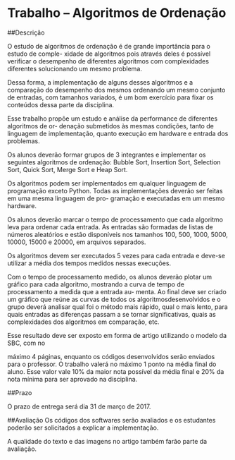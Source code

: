 # Trabalho – Algoritmos de Ordenação

##Descrição

O estudo de algoritmos de ordenação é de grande importância para o estudo de comple-
xidade de algoritmos pois através deles é possível verificar o desempenho de diferentes
algoritmos com complexidades diferentes solucionando um mesmo problema.

Dessa forma, a implementação de alguns desses algoritmos e a comparação do desempenho
dos mesmos ordenando um mesmo conjunto de entradas, com tamanhos variados, é um
bom exercício para fixar os conteúdos dessa parte da disciplina.

Esse trabalho propõe um estudo e análise da performance de diferentes algoritmos de or-
denação submetidos às mesmas condições, tanto de linguagem de implementação, quanto
execução em hardware e entrada dos problemas.

Os alunos deverão formar grupos de 3 integrantes e implementar os seguintes algoritmos
de ordenação: Bubble Sort, Insertion Sort, Selection Sort, Quick Sort, Merge Sort e Heap
Sort.

Os algoritmos podem ser implementados em qualquer linguagem de programação exceto
Python. Todas as implementações deverão ser feitas em uma mesma linguagem de pro-
gramação e executadas em um mesmo hardware.

Os alunos deverão marcar o tempo de processamento que cada algoritmo leva para ordenar
cada entrada. As entradas são formadas de listas de números aleatórios e estão disponíveis
nos tamanhos 100, 500, 1000, 5000, 10000, 15000 e 20000, em arquivos separados.

Os algoritmos devem ser executados 5 vezes para cada entrada e deve-se utilizar a média
dos tempos medidos nessas execuções.

Com o tempo de processamento medido, os alunos deverão plotar um gráfico para cada
algoritmo, mostrando a curva de tempo de processamento a medida que a entrada au-
menta. Ao final deve ser criado um gráfico que reúne as curvas de todos os algoritmosdesenvolvidos e o grupo deverá analisar qual foi o método mais rápido, qual o mais lento,
para quais entradas as diferenças passam a se tornar significativas, quais as complexidades
dos algoritmos em comparação, etc.

Esse resultado deve ser exposto em forma de artigo utilizando o modelo da SBC, com no

máximo 4 páginas, enquanto os códigos desenvolvidos serão enviados para o professor.
O trabalho valerá no máximo 1 ponto na média final do aluno. Esse valor vale 10% da
maior nota possível da média final e 20% da nota mínima para ser aprovado na disciplina.

##Prazo

O prazo de entrega será dia 31 de março de 2017.

##Avaliação
Os códigos dos softwares serão avaliados e os estudantes poderão ser solicitados a explicar
a implementação.

A qualidade do texto e das imagens no artigo também farão parte da avaliação.
